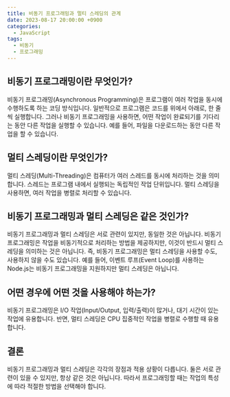 ```yaml
---
title: 비동기 프로그래밍과 멀티 스레딩의 관계
date: 2023-08-17 20:00:00 +0900
categories:
  - JavaScript
tags:
  - 비동기
  - 프로그래밍
---
```


## 비동기 프로그래밍이란 무엇인가?

비동기 프로그래밍(Asynchronous Programming)은 프로그램이 여러 작업을 동시에 수행하도록 하는 코딩 방식입니다. 일반적으로 프로그램은 코드를 위에서 아래로, 한 줄씩 실행합니다. 그러나 비동기 프로그래밍을 사용하면, 어떤 작업이 완료되기를 기다리는 동안 다른 작업을 실행할 수 있습니다. 예를 들어, 파일을 다운로드하는 동안 다른 작업을 할 수 있습니다.

## 멀티 스레딩이란 무엇인가?

멀티 스레딩(Multi-Threading)은 컴퓨터가 여러 스레드를 동시에 처리하는 것을 의미합니다. 스레드는 프로그램 내에서 실행되는 독립적인 작업 단위입니다. 멀티 스레딩을 사용하면, 여러 작업을 병렬로 처리할 수 있습니다.

## 비동기 프로그래밍과 멀티 스레딩은 같은 것인가?

비동기 프로그래밍과 멀티 스레딩은 서로 관련이 있지만, 동일한 것은 아닙니다. 비동기 프로그래밍은 작업을 비동기적으로 처리하는 방법을 제공하지만, 이것이 반드시 멀티 스레딩을 의미하는 것은 아닙니다. 즉, 비동기 프로그래밍은 멀티 스레딩을 사용할 수도, 사용하지 않을 수도 있습니다. 예를 들어, 이벤트 루프(Event Loop)를 사용하는 Node.js는 비동기 프로그래밍을 지원하지만 멀티 스레딩은 아닙니다.

## 어떤 경우에 어떤 것을 사용해야 하는가?

비동기 프로그래밍은 I/O 작업(Input/Output, 입력/출력)이 많거나, 대기 시간이 있는 작업에 유용합니다. 반면, 멀티 스레딩은 CPU 집중적인 작업을 병렬로 수행할 때 유용합니다.

## 결론

비동기 프로그래밍과 멀티 스레딩은 각각의 장점과 적용 상황이 다릅니다. 둘은 서로 관련이 있을 수 있지만, 항상 같은 것은 아닙니다. 따라서 프로그래밍할 때는 작업의 특성에 따라 적절한 방법을 선택해야 합니다.